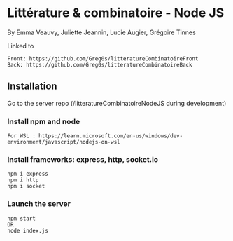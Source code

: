# Littérature & combinatoire - Node JS

By Emma Veauvy, Juliette Jeannin, Lucie Augier, Grégoire Tinnes

Linked to
```
Front: https://github.com/Greg0s/litteratureCombinatoireFront
Back: https://github.com/Greg0s/litteratureCombinatoireBack
```

## Installation
Go to the server repo 
(/litteratureCombinatoireNodeJS during development)

### Install npm and node
```
For WSL : https://learn.microsoft.com/en-us/windows/dev-environment/javascript/nodejs-on-wsl
```
### Install frameworks: express, http, socket.io
```
npm i express 
npm i http
npm i socket
```
### Launch the server
```
npm start
OR
node index.js
```
